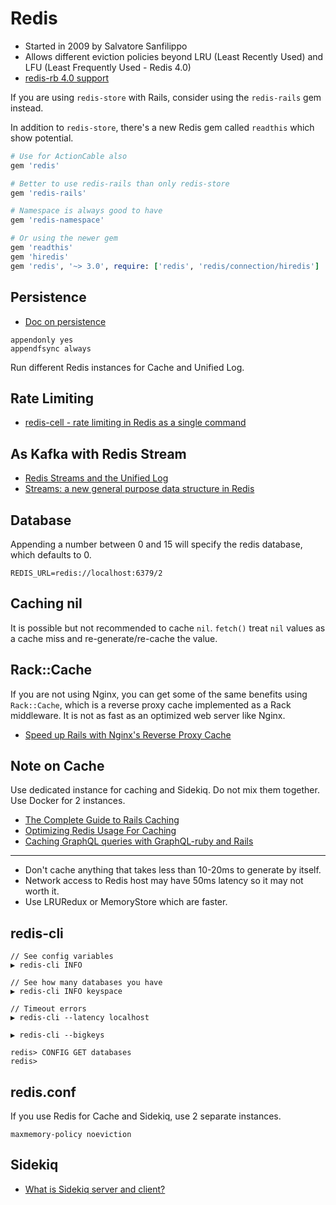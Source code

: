 # Redis

* Started in 2009 by Salvatore Sanfilippo
* Allows different eviction policies beyond LRU (Least Recently Used) and LFU (Least Frequently Used - Redis 4.0)
* [redis-rb 4.0 support](https://github.com/rails/rails/pull/30748)

If you are using `redis-store` with Rails, consider using the `redis-rails` gem instead.

In addition to `redis-store`, there's a new Redis gem called `readthis` which show potential.

```ruby
# Use for ActionCable also
gem 'redis'

# Better to use redis-rails than only redis-store
gem 'redis-rails'

# Namespace is always good to have
gem 'redis-namespace'

# Or using the newer gem
gem 'readthis'
gem 'hiredis'
gem 'redis', '~> 3.0', require: ['redis', 'redis/connection/hiredis']
```

## Persistence

* [Doc on persistence](https://redis.io/topics/persistence)

```
appendonly yes
appendfsync always
```

Run different Redis instances for Cache and Unified Log.

## Rate Limiting

* [redis-cell - rate limiting in Redis as a single command](https://github.com/brandur/redis-cell)

## As Kafka with Redis Stream

* [Redis Streams and the Unified Log](https://brandur.org/redis-streams)
* [Streams: a new general purpose data structure in Redis](http://antirez.com/news/114)

## Database

Appending a number between 0 and 15 will specify the redis database, which defaults to 0.

```
REDIS_URL=redis://localhost:6379/2
```

## Caching nil

It is possible but not recommended to cache `nil`. `fetch()` treat `nil` values as a cache miss and re-generate/re-cache the value.

## Rack::Cache

If you are not using Nginx, you can get some of the same benefits using `Rack::Cache`, which is a reverse proxy cache implemented as a Rack middleware. It is not as fast as an optimized web server like Nginx.

* [Speed up Rails with Nginx's Reverse Proxy Cache](https://mattbrictson.com/nginx-reverse-proxy-cache)

## Note on Cache

Use dedicated instance for caching and Sidekiq. Do not mix them together. Use Docker for 2 instances.

* [The Complete Guide to Rails Caching](https://www.speedshop.co/2015/07/15/the-complete-guide-to-rails-caching.html)
* [Optimizing Redis Usage For Caching](http://sorentwo.com/2015/07/27/optimizing-redis-usage-for-caching.html)
* [Caching GraphQL queries with GraphQL-ruby and Rails](http://mgiroux.me/2016/graphql-query-caching-with-rails/)

---

* Don't cache anything that takes less than 10-20ms to generate by itself.
* Network access to Redis host may have 50ms latency so it may not worth it.
* Use LRURedux or MemoryStore which are faster.

## redis-cli

```
// See config variables
▶ redis-cli INFO

// See how many databases you have
▶ redis-cli INFO keyspace

// Timeout errors
▶ redis-cli --latency localhost

▶ redis-cli --bigkeys
```

```
redis> CONFIG GET databases
redis> 
```

## redis.conf

If you use Redis for Cache and Sidekiq, use 2 separate instances.

```
maxmemory-policy noeviction
```

## Sidekiq

* [What is Sidekiq server and client?](https://github.com/mperham/sidekiq/issues/638)

